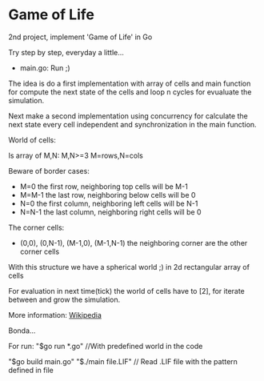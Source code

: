 # Game of Life

2nd project, implement 'Game of Life' in Go

Try step by step, everyday a little...

* main.go:          Run ;)

The idea is do a first implementation with array of cells and main function for compute the next state of the cells and loop n cycles for evualuate the simulation.

Next make a second implementation using concurrency for calculate the next state every cell independent and synchronization in the main function.

World of cells:

Is array of M,N: M,N>=3 M=rows,N=cols

Beware of border cases:

* M=0 the first row, neighboring top cells will be M-1
* M=M-1 the last row, neighboring below cells will be 0
* N=0 the first column, neighboring left cells will be N-1
* N=N-1 the last column, neighboring right cells will be 0

The corner cells:

* (0,0), (0,N-1), (M-1,0), (M-1,N-1) the neighboring corner are the other corner cells

With this structure we have a spherical world ;) in 2d rectangular array of cells

For evaluation in next time(tick) the world of cells have to [2], for iterate between and grow the simulation.

More information:
 [Wikipedia](https://en.wikipedia.org/wiki/Conway's_Game_of_Life "https://en.wikipedia.org/wiki/Conway's_Game_of_Life")

Bonda...

For run: "$go run *.go" //With predefined world in the code

"$go build main.go"
"$./main file.LIF"  // Read .LIF file with the pattern defined in file
